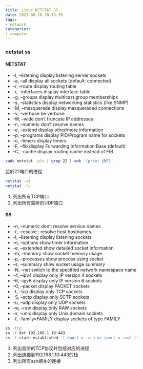 ```yaml
---
title: Linux NETSTAT SS
date: 2021-08-28 20:19:39
tags:
- network
categories: 
- computer
---
```

### netstat ss

#### NETSTAT
* -l, –listening display listening server sockets
* -a, –all display all sockets (default: connected)
* -r, –route display routing table
* –i, –interfaces display interface table
* -g, –groups display multicast group memberships
* -s, –statistics display networking statistics (like SNMP)
* -M, –masquerade display masqueraded connections
* -v, –verbose be verbose
* -W, –wide don’t truncate IP addresses
* -n, –numeric don’t resolve names
* -e, –extend display other/more information
* -p, –programs display PID/Program name for sockets
* -o, –timers display timers
* -F, –fib display Forwarding Information Base (default)
* -C, –cache display routing cache instead of FIB

```bash
sudo netstat -pln | grep 22 | awk '{print $NF}'
```

监听22端口的进程

```bash
netstat -at
netstat -lu
```

1. 列出所有TCP端口
1. 列出所有监听的UDP端口


#### SS
* –n, –numeric don’t resolve service names
* -r, –resolve : resolve host hostnames.
* -l, –listening display listening sockets
* -o, –options show timer information
* -e, –extended show detailed socket information
* -m, –memory show socket memory usage
* -p, –processes show process using socket
* –s, –summary show socket usage summary
* -N, –net switch to the specified network namespace name
* -4, –ipv4 display only IP version 4 sockets
* -6, –ipv6 display only IP version 6 sockets
* –0, –packet display PACKET sockets
* -t, –tcp display only TCP sockets
* -S, –sctp display only SCTP sockets
* -u, –udp display only UDP sockets
* -w, –raw display only RAW sockets
* -x, –unix display only Unix domain sockets
* -f, –family=FAMILY display sockets of type FAMILY

```bash
ss -tlp
ss -t dst 192.168.1.10:443
ss -t state established '( dport = :ssh or sport = :ssh )'
```

1. 列出监听的TCP协议并包括对应的进程
1. 列出连接到192.168.1.10:443的栈
1. 列出所有ssh相关的连接
